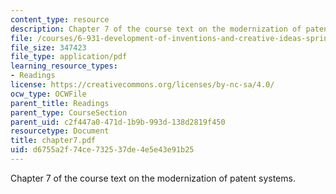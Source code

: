 ```yaml
---
content_type: resource
description: Chapter 7 of the course text on the modernization of patent systems.
file: /courses/6-931-development-of-inventions-and-creative-ideas-spring-2008/d6755a2f74ce732537de4e5e43e91b25_chapter7.pdf
file_size: 347423
file_type: application/pdf
learning_resource_types:
- Readings
license: https://creativecommons.org/licenses/by-nc-sa/4.0/
ocw_type: OCWFile
parent_title: Readings
parent_type: CourseSection
parent_uid: c2f447a0-471d-1b9b-993d-138d2819f450
resourcetype: Document
title: chapter7.pdf
uid: d6755a2f-74ce-7325-37de-4e5e43e91b25
---
```

Chapter 7 of the course text on the modernization of patent systems.